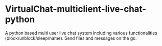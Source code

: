 # VirtualChat-multiclient-live-chat-python
A python based multi user live chat system including various functionalities (block/unblock/sleep/name). Send files and messages on the go.
